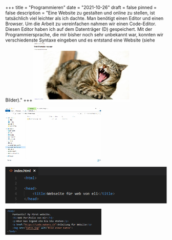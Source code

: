 +++
title = "Programmieren"
date = "2021-10-26"
draft = false
pinned = false
description = "Eine Website zu gestalten und online zu stellen, ist tatsächlich viel leichter als ich dachte. Man benötigt einen Editor und einen Browser. Um die Arbeit zu vereinfachen nahmen wir einen Code-Editor.  Diesen Editor haben ich auf dem Datenträger (D) gespeichert. Mit der Programmiersprache, die mir bisher noch sehr unbekannt war, konnten wir verschiedenste Syntaxe eingeben und es entstand eine Website (siehe Bilder)."
+++
![Die entstandene Website](web-blog.png4-300x184-.jpg)

![Abspeicherung Bild](web-blog.png3-300x169-.jpg "Abspeicherung Bild")

![Aufschriften die man im Tab sehen kann](web-blog.png "Aufschrift die man im Tab sehen kann")

![Text auf der Website](web-blog.png2-300x81-.jpg "Text auf der Website")